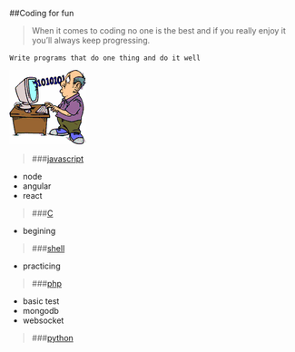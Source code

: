 ##Coding for fun

>When it comes to coding no one is the best and if you really enjoy it you’ll always keep progressing.

```
Write programs that do one thing and do it well
```

![coding](./coding.png)

> ###[javascript](./javascript)

- node
- angular
- react

> ###[C](./c) 

- begining

> ###[shell](./shell)

- practicing

> ###[php](./php)

- basic test
- mongodb
- websocket

> ###[python](./python)


